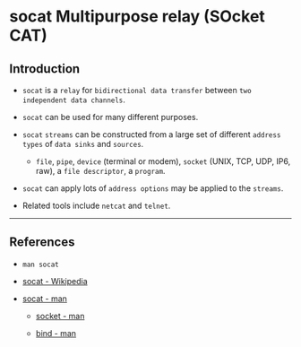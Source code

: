# socat Multipurpose relay (SOcket CAT)

## Introduction

* `socat` is a `relay` for `bidirectional data transfer` between `two independent data channels`. 

* `socat` can be used for many different purposes.

* `socat` `streams` can be constructed from a large set of different `address types` of `data sinks` and `sources`.

    * `file`, `pipe`, `device` (terminal or modem), `socket` (UNIX, TCP, UDP, IP6, raw), a `file descriptor`, a `program`.
       
* `socat` can apply lots of `address options` may be applied to the `streams`.

* Related tools include `netcat` and `telnet`.

---

## References

* `man socat`

* [socat - Wikipedia](https://en.wikipedia.org/wiki/Netcat#Ports_and_reimplementations)

* [socat - man](https://linux.die.net/man/1/socat)

    * [socket - man](https://man7.org/linux/man-pages/man7/socket.7.html)

    * [bind - man](https://man7.org/linux/man-pages/man2/bind.2.html)

